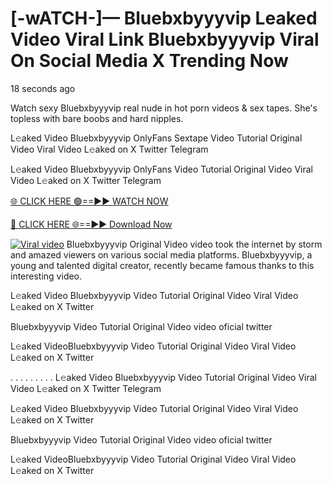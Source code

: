 # [-wATCH-]— Bluebxbyyyvip Leaked Video Viral Link Bluebxbyyyvip Viral On Social Media X Trending Now

18 seconds ago

Watch sexy Bluebxbyyyvip real nude in hot porn videos & sex tapes. She's topless with bare boobs and hard nipples.

L𝚎aked Video Bluebxbyyyvip OnlyFans Sextape Video Tutorial Original Video Viral Video L𝚎aked on X Twitter Telegram

L𝚎aked Video Bluebxbyyyvip OnlyFans Video Tutorial Original Video Viral Video L𝚎aked on X Twitter Telegram

[🌐 CLICK HERE 🟢==►► WATCH NOW](https://www.khotailieuonthi.com/)

[🔴 CLICK HERE 🌐==►► Download Now](https://www.khotailieuonthi.com/)

[![Viral video](https://blogger.googleusercontent.com/img/b/R29vZ2xl/AVvXsEgh2Isd7cK3QSFtNLou4nDoDTXOTSuZR0v_2ZsWrxlYA2lhlCfcJam4emGDyw946kKno8YAuREdet-7XxfSAbzYVzVBZeYRw0-GQBF5e-Qx9EwwoFERp21dfaYwypLK9UCrQufHJOGccy-w0pzcYwesxXS-mYz62-gK8OuK7c4TattzMpWn6bpDBLoTgbc/s16000/dJHk4Zq.gif)](https://www.khotailieuonthi.com/)
Bluebxbyyyvip Original Video video took the internet by storm and amazed viewers on various social media platforms. Bluebxbyyyvip, a young and talented digital creator, recently became famous thanks to this interesting video.

L𝚎aked Video Bluebxbyyyvip Video Tutorial Original Video Viral Video L𝚎aked on X Twitter

Bluebxbyyyvip Video Tutorial Original Video video oficial twitter

L𝚎aked VideoBluebxbyyyvip Video Tutorial Original Video Viral Video L𝚎aked on X Twitter

. . . . . . . . . L𝚎aked Video Bluebxbyyyvip Video Tutorial Original Video Viral Video L𝚎aked on X Twitter Telegram

L𝚎aked Video Bluebxbyyyvip Video Tutorial Original Video Viral Video L𝚎aked on X Twitter

Bluebxbyyyvip Video Tutorial Original Video video oficial twitter

L𝚎aked VideoBluebxbyyyvip Video Tutorial Original Video Viral Video L𝚎aked on X Twitter